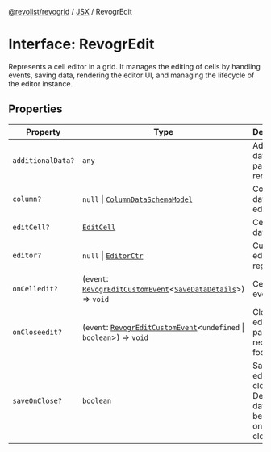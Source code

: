 [@revolist/revogrid](README.md) / [JSX](Namespace.JSX.md) / RevogrEdit

# Interface: RevogrEdit

Represents a cell editor in a grid.
It manages the editing of cells by handling events, saving data, rendering the editor UI,
and managing the lifecycle of the editor instance.

## Properties

| Property | Type | Description | Defined in |
| ------ | ------ | ------ | ------ |
| `additionalData?` | `any` | Additional data to pass to renderer | [src/components.d.ts:1722](https://github.com/revolist/revogrid/blob/52c8861ed92574ba1d5817b32afec294ddb1f986/src/components.d.ts#L1722) |
| `column?` | `null` \| [`ColumnDataSchemaModel`](TypeAlias.ColumnDataSchemaModel.md) | Column data for editor. | [src/components.d.ts:1726](https://github.com/revolist/revogrid/blob/52c8861ed92574ba1d5817b32afec294ddb1f986/src/components.d.ts#L1726) |
| `editCell?` | [`EditCell`](TypeAlias.EditCell.md) | Cell to edit data. | [src/components.d.ts:1730](https://github.com/revolist/revogrid/blob/52c8861ed92574ba1d5817b32afec294ddb1f986/src/components.d.ts#L1730) |
| `editor?` | `null` \| [`EditorCtr`](TypeAlias.EditorCtr.md) | Custom editors register | [src/components.d.ts:1734](https://github.com/revolist/revogrid/blob/52c8861ed92574ba1d5817b32afec294ddb1f986/src/components.d.ts#L1734) |
| `onCelledit?` | (`event`: [`RevogrEditCustomEvent`](Interface.RevogrEditCustomEvent.md)\<[`SaveDataDetails`](TypeAlias.SaveDataDetails.md)\>) => `void` | Cell edit event | [src/components.d.ts:1738](https://github.com/revolist/revogrid/blob/52c8861ed92574ba1d5817b32afec294ddb1f986/src/components.d.ts#L1738) |
| `onCloseedit?` | (`event`: [`RevogrEditCustomEvent`](Interface.RevogrEditCustomEvent.md)\<`undefined` \| `boolean`\>) => `void` | Close editor event pass true if requires focus next | [src/components.d.ts:1742](https://github.com/revolist/revogrid/blob/52c8861ed92574ba1d5817b32afec294ddb1f986/src/components.d.ts#L1742) |
| `saveOnClose?` | `boolean` | Save on editor close. Defines if data should be saved on editor close. | [src/components.d.ts:1746](https://github.com/revolist/revogrid/blob/52c8861ed92574ba1d5817b32afec294ddb1f986/src/components.d.ts#L1746) |
